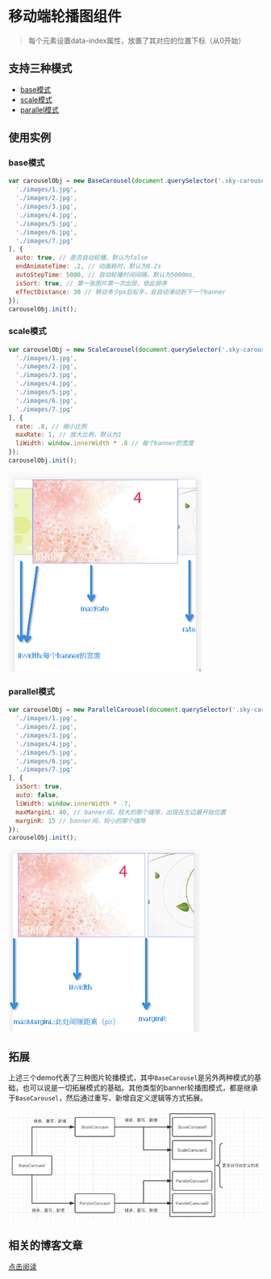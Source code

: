 # 移动端轮播图组件

> 每个元素设置data-index属性，放置了其对应的位置下标（从0开始）

## 支持三种模式

* [base模式](http://blog.shellhong.com/effect/carousel/BaseCarousel.html)
* [scale模式](http://blog.shellhong.com/effect/carousel/ScaleCarousel.html)
* [parallel模式](http://blog.shellhong.com/effect/carousel/ParallelCarousel.html)

## 使用实例

### base模式
```js
var carouselObj = new BaseCarousel(document.querySelector('.sky-carousel'), [
  './images/1.jpg',
  './images/2.jpg',
  './images/3.jpg',
  './images/4.jpg',
  './images/5.jpg',
  './images/6.jpg',
  './images/7.jpg'
], {
  auto: true, // 是否自动轮播，默认为false
  endAnimateTime: .2, // 动画耗时，默认为0.2s
  autoStepTime: 5000, // 自动轮播时间间隔，默认为5000ms,
  isSort: true, // 第一张图片第一次出现，依此排序
  effectDistance: 30 // 移动多少px后松手，会自动滑动到下一个banner
});
carouselObj.init();
```
### scale模式
```js
var carouselObj = new ScaleCarousel(document.querySelector('.sky-carousel'), [
  './images/1.jpg',
  './images/2.jpg',
  './images/3.jpg',
  './images/4.jpg',
  './images/5.jpg',
  './images/6.jpg',
  './images/7.jpg'
], {
  rate: .8, // 缩小比例
  maxRate: 1, // 放大比例，默认为1
  liWidth: window.innerWidth * .8 // 每个banner的宽度
});
carouselObj.init();
```

![scale模式](./doc/1.png)

### parallel模式
```js
var carouselObj = new ParallelCarousel(document.querySelector('.sky-carousel'), [
  './images/1.jpg',
  './images/2.jpg',
  './images/3.jpg',
  './images/4.jpg',
  './images/5.jpg',
  './images/6.jpg',
  './images/7.jpg'
], {
  isSort: true,
  auto: false,
  liWidth: window.innerWidth * .7,
  maxMarginL: 40, // banner间，较大的那个缝隙，出现在左边最开始位置
  marginR: 15 // banner间，较小的那个缝隙
});
carouselObj.init();
```

![parallel模式](./doc/2.png)

## 拓展

上述三个demo代表了三种图片轮播模式，其中`BaseCarousel`是另外两种模式的基础，也可以说是一切拓展模式的基础。其他类型的banner轮播图模式，都是继承于`BaseCarousel`，然后通过重写、新增自定义逻辑等方式拓展。

![模式](./doc/3.png)

##  相关的博客文章

[点击阅读](http://blog.shellhong.com/export/views/work/carousel/index.html)
